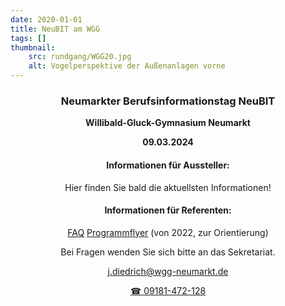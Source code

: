 ```yaml
---
date: 2020-01-01
title: NeuBIT am WGG
tags: []
thumbnail: 
    src: rundgang/WGG20.jpg
    alt: Vogelperspektive der Außenanlagen vorne
---
```

<center>

### Neumarkter Berufsinformationstag NeuBIT

**Willibald-Gluck-Gymnasium Neumarkt**

**09.03.2024**
 
#### Informationen für Aussteller:

Hier finden Sie bald die aktuellsten Informationen!


#### Informationen für Referenten:

<a href="/documents/neubit/FAQ_NeuBIT_Referenten_24.pdf" target="_blank">FAQ</a>
<a href="/documents/neubit/Programmflyer2022.pdf" target="_blank">Programmflyer</a> (von 2022, zur Orientierung)

Bei Fragen wenden Sie sich bitte an das Sekretariat.

<a href="mailto:j.diedrich@wgg-neumarkt.de"> j.diedrich@wgg-neumarkt.de</a>

<a href="tel:+499181472128"> &#9742; 09181-472-128</a>
</center>

